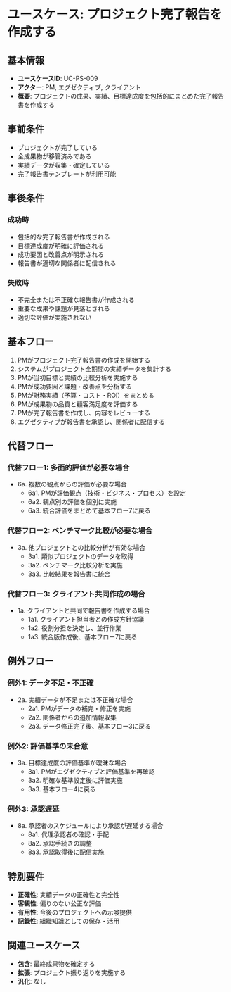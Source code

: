 # ユースケース: プロジェクト完了報告を作成する

## 基本情報
- **ユースケースID**: UC-PS-009
- **アクター**: PM, エグゼクティブ, クライアント
- **概要**: プロジェクトの成果、実績、目標達成度を包括的にまとめた完了報告書を作成する

## 事前条件
- プロジェクトが完了している
- 全成果物が移管済みである
- 実績データが収集・確定している
- 完了報告書テンプレートが利用可能

## 事後条件
### 成功時
- 包括的な完了報告書が作成される
- 目標達成度が明確に評価される
- 成功要因と改善点が明示される
- 報告書が適切な関係者に配信される

### 失敗時
- 不完全または不正確な報告書が作成される
- 重要な成果や課題が見落とされる
- 適切な評価が実施されない

## 基本フロー
1. PMがプロジェクト完了報告書の作成を開始する
2. システムがプロジェクト全期間の実績データを集計する
3. PMが当初目標と実績の比較分析を実施する
4. PMが成功要因と課題・改善点を分析する
5. PMが財務実績（予算・コスト・ROI）をまとめる
6. PMが成果物の品質と顧客満足度を評価する
7. PMが完了報告書を作成し、内容をレビューする
8. エグゼクティブが報告書を承認し、関係者に配信する

## 代替フロー
### 代替フロー1: 多面的評価が必要な場合
- 6a. 複数の観点からの評価が必要な場合
  - 6a1. PMが評価観点（技術・ビジネス・プロセス）を設定
  - 6a2. 観点別の評価を個別に実施
  - 6a3. 統合評価をまとめて基本フロー7に戻る

### 代替フロー2: ベンチマーク比較が必要な場合
- 3a. 他プロジェクトとの比較分析が有効な場合
  - 3a1. 類似プロジェクトのデータを取得
  - 3a2. ベンチマーク比較分析を実施
  - 3a3. 比較結果を報告書に統合

### 代替フロー3: クライアント共同作成の場合
- 1a. クライアントと共同で報告書を作成する場合
  - 1a1. クライアント担当者との作成方針協議
  - 1a2. 役割分担を決定し、並行作業
  - 1a3. 統合版作成後、基本フロー7に戻る

## 例外フロー
### 例外1: データ不足・不正確
- 2a. 実績データが不足または不正確な場合
  - 2a1. PMがデータの補完・修正を実施
  - 2a2. 関係者からの追加情報収集
  - 2a3. データ修正完了後、基本フロー3に戻る

### 例外2: 評価基準の未合意
- 3a. 目標達成度の評価基準が曖昧な場合
  - 3a1. PMがエグゼクティブと評価基準を再確認
  - 3a2. 明確な基準設定後に評価実施
  - 3a3. 基本フロー4に戻る

### 例外3: 承認遅延
- 8a. 承認者のスケジュールにより承認が遅延する場合
  - 8a1. 代理承認者の確認・手配
  - 8a2. 承認手続きの調整
  - 8a3. 承認取得後に配信実施

## 特別要件
- **正確性**: 実績データの正確性と完全性
- **客観性**: 偏りのない公正な評価
- **有用性**: 今後のプロジェクトへの示唆提供
- **記録性**: 組織知識としての保存・活用

## 関連ユースケース
- **包含**: 最終成果物を確定する
- **拡張**: プロジェクト振り返りを実施する
- **汎化**: なし